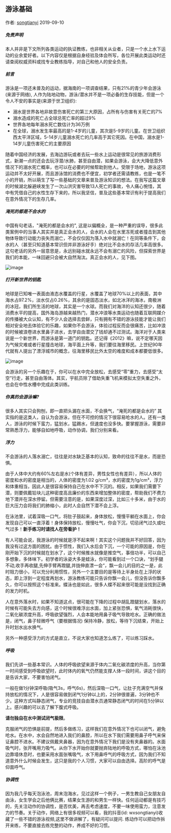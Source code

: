 ## 游泳基础

作者: [songtianyi](http://www.songtianyi.info) 2019-09-10

##### 免责声明

本人并非是下文所列各类运动的执证教练，也非相关从业者，只是一个水上水下运动的业余爱好者。以下内容仅是根据自身经验及体会所写，各位开展此类运动时还请查阅权威资料或找专业教练指导，对自己和他人的安全负责。

##### 前言

游泳是一项还未普及的运动，据海南的一项调查结果，只有21%的青少年会游泳(来源于网络), 人作为陆地动物，游泳/潜水并不是一项必备的生存技能，但是一个令人不安的事实是(来源于世卫组织):

* 溺水是世界各地非故意伤害死亡的第三大原因，占所有与伤害有关死亡的7%
* 溺水造成的死亡占全球总死亡率的超过9%
* 世界各地每年溺水死亡数估计为36万例
* 在全球，溺水发生率最高的是1-4岁的儿童，其次是5-9岁的儿童。在世卫组织西太平洋区域，5-14岁儿童溺水死亡的几率高于其它死因。在中国，溺水是1-14岁儿童伤害死亡的主要原因

随着中国经济的发展，去海边游玩或者去玩一些水上运动是很常见的旅游消费形式，新潮一点的还会去玩浮潜/水肺，甚至自由潜，如果会游泳，会大大降低意外情况下的溺水死亡概率，也可以在必要的时候帮助到他人。受限于场地，游泳这项运动并不太好开展，而且游泳馆的消费也不便宜，初学者还需请教练，也是一笔不小的开销，所以萌生了写一些基础的文章来普及游泳知识的想法。在我写这篇文章的时候湖北躲避峡发生了一次山洪灾害导致13人死亡的事故，令人痛心惋惜，其中有凭借自己的水性生存下来的，所以我坚信，普及这些基本常识有利于提高我们在意外情况下的生存几率。

##### 淹死的都是不会水的
中国有句老话，"淹死的都是会水的",  这是以偏概全，是一种严重的误导，很多此类案例中的当事人其实并是真正会水的人，会水的人会在水里冻死或者撞击到其他物体导致行动能力丧失而溺亡，不会仅仅因为落入水中就溺亡！在同等条件下，会水的人（甚至只知道基本常识但并非游泳好手）绝对比不会水的存活几率高很多。这句老话的另外一层意思是，永远别碰水就永远不会有溺亡的风险，但探索世界是我们的本能，一味回避只会被大自然淘汰。真正会水的人，见下图。

![image](https://pic2.zhimg.com/80/v2-3fead0b70a0b7a20318da61a9e280b0c_hd.jpg)

##### 打开新世界的钥匙

地球是已知唯一表面由液态水覆盖的行星，水覆盖了地球70%以上的表面，其中海水占97.2%，淡水仅占0.26%，其余的是固态淡水，如北冰洋的海冰，南极洲的冰冠，我们所生活的地球，其实是一个水球。而我们对海洋的认知还很少，随着消费水平的提高，国外海岛游越来越热门，潜水冲浪等水类运动也随着互联网媒介的传播被大众认知，有不少人会选择去尝鲜，只有拥有不错的游泳技能才能让我们相对安全地去体验它的乐趣，如果你不会游泳，体验过程反而会很痛苦，比如冲浪的时候被浪卷进水里鼻子进水，去学自由潜交了钱却通不过测试。海洋对于人类来说是一个新世界，而游泳是第一道门的钥匙。还记得《2012》嘛，说不定哪天因为气候灾难或者行星撞击地球，海平面上升等，我们要往海里移民。上世纪90年代就有人提出了漂浮城市的概念，往海里移民比外太空的难度和成本都要低很多。

![image](https://pic2.zhimg.com/80/9bdb9b56d81af2bd0642d9783dbf2f05_hd.jpg)

会游泳的另一个乐趣在于，你可以在水中完全放松，去感受“零”重力，去感受“太空”行走，甚至自由落体。其实，宇航员除了借助失重飞机来模拟太空失重之外，也会在中性水槽中完成此类训练。

##### 你真的会游泳嘛?

很多人其实只会狗刨，即一直把头漏在水面，不会换气，“淹死的都是会水的” 其实指的是这类人，自认为会游泳，但在不可控的情况下很容易呛水的人。还有一类人，游泳的时候下蛮力，猛划水，猛踢水，但速度也没多快。要掌握游泳，需要非常熟悉浮力，能够自如地呼吸，动作协调，我们分别来看。

##### 浮力

不会游泳的人落水溺亡，往往是对水缺乏基本的认知，致命的往往不是水，而是恐惧。

由于人体中大约有60%左右是水(个体有差异，男性女性也有差异），所以人体的密度和水的密度是相当的，人体的密度为1.02 g/cm³，水的密度为1g/cm³，浮力和体重相当，因此人是很容易保持自己在水中不下沉的。相反，如果我们需要下潜，则要佩戴铅块儿这种密度高且廉价的东西来增加整体的密度，帮助我们不费力地下潜并在深水停留。但需要注意的是，如果深度过深，比如三十多米，由于水的巨大压力会将我们的肺缩小，此时人会自然下潜不会上浮。

在泳池里，试着深吸一口气，将肚子鼓起来，身体放松，慢慢平躺在水面上，你会发现自己可以一直浮着！身体保持放松，慢慢吐气，你会下沉，切忌闭气过久或吐气过多！**新手练习时请找人在旁看护！**

有人可能会说，我游泳的时候就是浮不起来啊！其实这个问题我并不好回答，因为我没有过这方面的困扰。由于惯性，我们入水后会下沉，一个可能的原因是，你在刚开始下沉的时候就在划水了，这个时候推水就像是推空气，事倍功半，可以自己多想象，多体味下。初学者的泳姿大多是蛙泳，你可能看到过一个口诀，“划手腿不动,收手再收腿,先伸手臂再蹬腿,并拢伸直漂一会“，飘一会儿的目的之一是，此时阻力很小，可以充分利用惯性，另外一个主要目的是等待上半身处在上浮的状态，即上浮到一定程度再划水，游泳教练可能只告诉你飘一会儿，但没告诉你飘多久，你可以按照这个标准来。蝶泳也是如此，很多人蝶不起来很可能是没找到正确的发力时机。

人在意外落水时，如果不知道这点，很可能在下降的过程中胡乱蹬腿划水，落水的时候有可能失去方向感，这个时候很难浮出水面，加上紧张恐惧，氧气消耗很快，二氧化碳浓度升高，呼吸欲望强烈，人会本能地用鼻子吸气导致呛水。正确的做法是，闭气，鼻子轻微呼气（要根据情况) 保持冷静，放松，等待下沉结束，开始上升时划水出水换气。

另外一种感受浮力的方式是直立，不说大家也知道怎么练了，可以练习踩水。

##### 呼吸

我们先讲一些基本常识。人体的呼吸欲望来源于体内二氧化碳浓度的升高，当你第一时间感受到呼吸欲望时，此时体内的氧气仍然能支撑人体一段时间，讲这个目的是告诉大家，不要害怕闭气。

一般在做1分钟深呼吸(吸气3s，呼气6s)，然后深吸一口气，让肚子充满空气并保持放松的情况下，人是很容易做到闭气1分钟以上的，2分钟很普遍，3分钟也不少。这种方式叫静态闭气，专业的竞技自由潜水员通常静态闭气的时间在5分钟以上。感兴趣的可以去了解下腹式呼吸。

**请勿独自在水中测试闭气极限**。

克服闭气的恐惧是前提，然后多做练习，这样我们在意外情况下也可以闭气，避免呛水。在水中，水会自然地进入我们的鼻腔，所以在水下我们需要用鼻子呼气来保证鼻腔不进水。不建议佩戴夹鼻器，因为在意外情况下我们是没有夹鼻器的。水面吸气时，张开嘴用力吸气。从你下水开始你就要抛弃陆地的呼吸方式，哪怕在泳池边靠墙休息时，也要采用水面张嘴吸气，水下用鼻呼气的呼吸方式，因为我们不知道意外什么时候会发生，这只是我的个人习惯，大家可以自由选择。高阶的呼气是仰面呼气。

##### 协调性

因为我几乎每天泡泳池，周末泡海水，见过这样一个例子，一男生教自己女朋友自由泳，女生学会之后他俩比赛，结果女生游的和男生一样快。任何运动都是有技巧的，先关注动作的协调性，是否优美，再去考虑速度，不要一味使用蛮力，注意发力的节奏。关于动作，网络上有很多视频可以看，我的抖音(id: wxsongtianyi)收藏了一些不错的游泳视频,这里不做讲解了，有疑问可以提问. 练动作可以把动作拆开来练，不要直接去练完整的动作，养成不好的习惯。

